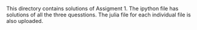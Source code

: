 This directory contains solutions of Assigment 1.
The ipython file has solutions of all the three quesstions.
The julia file for each individual file is also uploaded.
